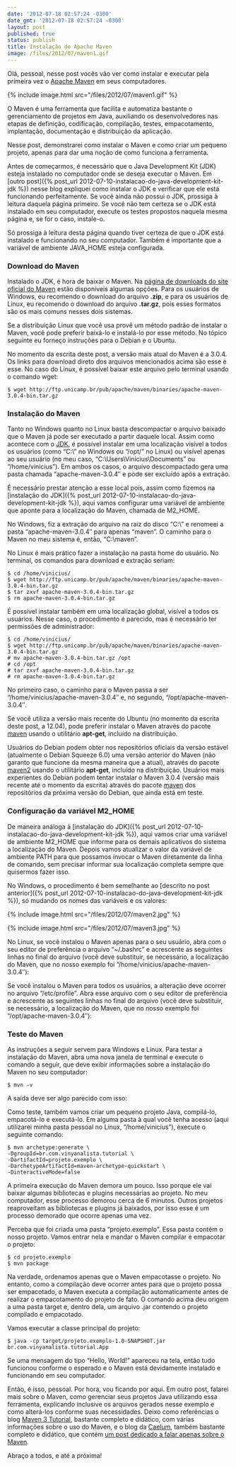 ```yaml
---
date: '2012-07-18 02:57:24 -0300'
date_gmt: '2012-07-18 02:57:24 -0300'
layout: post
published: true
status: publish
title: Instalação do Apache Maven
image: /files/2012/07/maven1.gif
---
```


Olá, pessoal, nesse post vocês vão ver como instalar e executar pela primeira vez o [Apache Maven](http://maven.apache.org/) em seus computadores.

{% include image.html src="/files/2012/07/maven1.gif" %}

O Maven é uma ferramenta que facilita e automatiza bastante o gerenciamento de projetos em Java, auxiliando os desenvolvedores nas etapas de definição, codificação, compilação, testes, empacotamento, implantação, documentação e distribuição da aplicação.

Nesse post, demonstrarei como instalar o Maven e como criar um pequeno projeto, apenas para dar uma noção de como funciona a ferramenta.

<!--more-->

Antes de começarmos, é necessário que o Java Development Kit (JDK) esteja instalado no computador onde se deseja executar o Maven. Em [outro post]({% post_url 2012-07-10-instalacao-do-java-development-kit-jdk %}) nesse blog expliquei como instalar o JDK e verificar que ele está funcionando perfeitamente. Se você ainda não possui o JDK, prossiga à leitura daquela página primeiro. Se você não tem certeza se o JDK está instalado em seu computador, execute os testes propostos naquela mesma página e, se for o caso, instale-o.

Só prossiga à leitura desta página quando tiver certeza de que o JDK está instalado e funcionando no seu computador. Também é importante que a variável de ambiente JAVA_HOME esteja configurada.

### Download do Maven

Instalado o JDK, é hora de baixar o Maven. Na [página de downloads do site oficial do Maven](http://maven.apache.org/download.html) estão disponíveis algumas opções. Para os usuários de Windows, eu recomendo o download do arquivo **.zip**, e para os usuários de Linux, eu recomendo o download do arquivo **.tar.gz**, pois esses formatos são os mais comuns nesses dois sistemas.

Se a distribuição Linux que você usa provê um método padrão de instalar o Maven, você pode preferir baixá-lo e instalá-lo por esse método. No tópico seguinte eu forneço instruções para o Debian e o Ubuntu.

No momento da escrita deste post, a versão mais atual do Maven é a 3.0.4. Os links para download direto dos arquivos mencionados acima são esse e esse. No caso do Linux, é possível baixar este arquivo pelo terminal usando o comando wget:

```
$ wget http://ftp.unicamp.br/pub/apache/maven/binaries/apache-maven-3.0.4-bin.tar.gz
```

### Instalação do Maven

Tanto no Windows quanto no Linux basta descompactar o arquivo baixado que o Maven já pode ser executado a partir daquele local. Assim como acontece com o [JDK](http://www.vinyanalista.com.br/blog/2012/07/18/instalacao-do-apache-maven/www.vinyanalista.com.br/blog/2012/07/10/instalacao-do-java-development-kit-jdk/), é possível instalar em uma localização visível a todos os usuários (como “C:\” no Windows ou “/opt/” no Linux) ou visível apenas ao seu usuário (no meu caso, “C:\Users\Vinicius\Documents” ou “/home/vinicius”). Em ambos os casos, o arquivo descompactado gera uma pasta chamada “apache-maven-3.0.4″ e pode ser excluído após a extração.

É necessário prestar atenção a esse local pois, assim como fizemos na [instalação do JDK]({% post_url 2012-07-10-instalacao-do-java-development-kit-jdk %}), aqui vamos configurar uma variável de ambiente que aponte para a localização do Maven, chamada de M2_HOME.

No Windows, fiz a extração do arquivo na raiz do disco “C:\” e renomeei a pasta “apache-maven-3.0.4″ para apenas “maven”. O caminho para o Maven no meu sistema é, então, “C:\maven”.

No Linux é mais prático fazer a instalação na pasta home do usuário. No terminal, os comandos para download e extração seriam:

```
$ cd /home/vinicius/
$ wget http://ftp.unicamp.br/pub/apache/maven/binaries/apache-maven-3.0.4-bin.tar.gz
$ tar zxvf apache-maven-3.0.4-bin.tar.gz
$ rm apache-maven-3.0.4-bin.tar.gz
```

É possível instalar também em uma localização global, visível a todos os usuários. Nesse caso, o procedimento é parecido, mas é necessário ter permissões de administrador:

```
$ cd /home/vinicius/
$ wget http://ftp.unicamp.br/pub/apache/maven/binaries/apache-maven-3.0.4-bin.tar.gz
# mv apache-maven-3.0.4-bin.tar.gz /opt
# cd /opt
# tar zxvf apache-maven-3.0.4-bin.tar.gz
# rm apache-maven-3.0.4-bin.tar.gz
```

No primeiro caso, o caminho para o Maven passa a ser “/home/vinicius/apache-maven-3.0.4″ e, no segundo, “/opt/apache-maven-3.0.4″.

Se você utiliza a versão mais recente do Ubuntu (no momento da escrita deste post, a 12.04), pode preferir instalar o Maven através do pacote [maven](http://packages.ubuntu.com/maven) usando o utilitário **apt-get**, incluído na distribuição.

Usuários do Debian podem obter nos repositórios oficiais da versão estável (atualmente o Debian Squeeze 6.0) uma versão anterior do Maven (não garanto que funcione da mesma maneira que a atual), através do pacote [maven2](http://packages.debian.org/maven2) usando o utilitário **apt-get**, incluído na distribuição. Usuários mais experientes do Debian podem tentar instalar o Maven 3.0.4 (versão mais recente até o momento da escrita) através do pacote [maven](http://packages.debian.org/maven) dos repositórios da próxima versão do Debian, que ainda está em teste.

### Configuração da variável M2_HOME

De maneira análoga à [instalação do JDK]({% post_url 2012-07-10-instalacao-do-java-development-kit-jdk %}), aqui vamos criar uma variável de ambiente M2_HOME que informe para os demais aplicativos do sistema a localização do Maven. Depois vamos atualizar o valor da variável de ambiente PATH para que possamos invocar o Maven diretamente da linha de comando, sem precisar informar sua localização completa sempre que quisermos fazer isso.

No Windows, o procedimento é bem semelhante ao [descrito no post anterior]({% post_url 2012-07-10-instalacao-do-java-development-kit-jdk %}), só mudando os nomes das variáveis e os valores:

{% include image.html src="/files/2012/07/maven2.jpg" %}

{% include image.html src="/files/2012/07/maven3.jpg" %}

No Linux, se você instalou o Maven apenas para o seu usuário,  abra com o seu editor de preferência o arquivo “~/.bashrc” e acrescente as seguintes linhas no final do arquivo (você deve substituir, se necessário, a localização do Maven, que no nosso exemplo foi “/home/vinicius/apache-maven-3.0.4″):

<script type="syntaxhighlighter" class="brush: bash; gutter: false"><![CDATA[
export M2_HOME="/home/vinicius/apache-maven-3.0.4"
export PATH="$PATH:$M2_HOME/bin"
]]></script>

Se você instalou o Maven para todos os usuários, a alteração deve ocorrer no arquivo “/etc/profile”. Abra esse arquivo com o seu editor de preferência e acrescente as seguintes linhas no final do arquivo (você deve substituir, se necessário, a localização do Maven, que no nosso exemplo foi “/opt/apache-maven-3.0.4″):

<script type="syntaxhighlighter" class="brush: bash; gutter: false"><![CDATA[
export M2_HOME="/opt/apache-maven-3.0.4"
export PATH="$PATH:$M2_HOME/bin"
]]></script>

### Teste do Maven

As instruções a seguir servem para Windows e Linux. Para testar a instalação do Maven, abra uma nova janela de terminal e execute o comando a seguir, que deve exibir  informações sobre a instalação do Maven no seu computador:

```
$ mvn -v
```

A saída deve ser algo parecido com isso:

<script type="syntaxhighlighter" class="brush: text"><![CDATA[
Apache Maven 3.0.4 (r1232337; 2012-01-17 08:44:56+0000)
Maven home: /home/vinicius/apache-maven-3.0.4
Java version: 1.7.0_147-icedtea, vendor: Oracle Corporation
Java home: /usr/lib/jvm/java-7-openjdk-i386/jre
Default locale: en_US, platform encoding: UTF-8
OS name: "linux", version: "3.0.0-12-generic", arch: "i386", family: "unix"
]]></script>

Como teste, também vamos criar um pequeno projeto Java, compilá-lo, empacotá-lo e executá-lo. Em alguma pasta à qual você tenha acesso (aqui utilizarei minha pasta pessoal no Linux, “/home/vinicius”), execute o seguinte comando:

```
$ mvn archetype:generate \
-DgroupId=br.com.vinyanalista.tutorial \
-DartifactId=projeto.exemplo \
-DarchetypeArtifactId=maven-archetype-quickstart \
-DinteractiveMode=false
```

A primeira execução do Maven demora um pouco. Isso porque ele vai baixar algumas bibliotecas e plugins necessárias ao projeto. No meu computador, esse processo demorou cerca de 6 minutos. Outros projetos reaproveitam as bibliotecas e plugins já baixados, por isso esse é um processo demorado que ocorre apenas uma vez.

Perceba que foi criada uma pasta “projeto.exemplo”. Essa pasta contém o nosso projeto. Vamos entrar nela e mandar o Maven compilar e empacotar o projeto:

```
$ cd projeto.exemplo
$ mvn package
```

Na verdade, ordenamos apenas que o Maven empacotasse o projeto. No entanto, como a compilação deve ocorrer antes para que o projeto possa ser empacotado, o Maven executa a compilação automaticamente antes de realizar o empacotamento do projeto de fato. O comando acima deu origem a uma pasta target e, dentro dela, um arquivo .jar contendo o projeto compilado e empacotado.

Vamos executar a classe principal do projeto:

```
$ java -cp target/projeto.exemplo-1.0-SNAPSHOT.jar br.com.vinyanalista.tutorial.App
```

Se uma mensagem do tipo “Hello, World!” apareceu na tela, então tudo funcionou conforme o esperado e o Maven está devidamente instalado e funcionando em seu computador.

Então, é isso, pessoal. Por hora, vou ficando por aqui. Em outro post, falarei mais sobre o Maven, como gerenciar seus projetos Java utilizando essa ferramenta,  explicando inclusive os arquivos gerados nesse exemplo e como alterá-los conforme suas necessidades. Deixo como referências o blog [Maven 3 Tutorial](http://maven3tutorial.blogspot.com.br/), bastante completo e didático, com várias informações sobre o uso do Maven, e o blog da [Caelum](http://www.caelum.com.br/), também bastante completo e didático, que contém [um post dedicado a falar apenas sobre o Maven](http://blog.caelum.com.br/processo-de-build-com-o-maven/).

Abraço a todos, e até a próxima!